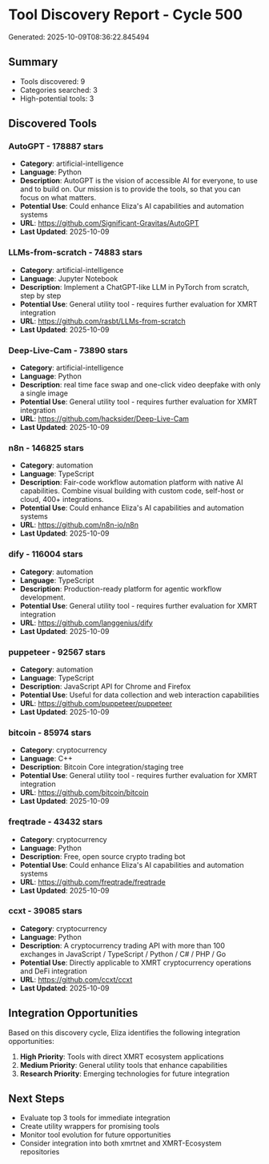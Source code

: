 # Tool Discovery Report - Cycle 500
Generated: 2025-10-09T08:36:22.845494

## Summary
- Tools discovered: 9
- Categories searched: 3
- High-potential tools: 3

## Discovered Tools

### AutoGPT - 178887 stars
- **Category**: artificial-intelligence
- **Language**: Python
- **Description**: AutoGPT is the vision of accessible AI for everyone, to use and to build on. Our mission is to provide the tools, so that you can focus on what matters.
- **Potential Use**: Could enhance Eliza's AI capabilities and automation systems
- **URL**: https://github.com/Significant-Gravitas/AutoGPT
- **Last Updated**: 2025-10-09

### LLMs-from-scratch - 74883 stars
- **Category**: artificial-intelligence
- **Language**: Jupyter Notebook
- **Description**: Implement a ChatGPT-like LLM in PyTorch from scratch, step by step
- **Potential Use**: General utility tool - requires further evaluation for XMRT integration
- **URL**: https://github.com/rasbt/LLMs-from-scratch
- **Last Updated**: 2025-10-09

### Deep-Live-Cam - 73890 stars
- **Category**: artificial-intelligence
- **Language**: Python
- **Description**: real time face swap and one-click video deepfake with only a single image
- **Potential Use**: General utility tool - requires further evaluation for XMRT integration
- **URL**: https://github.com/hacksider/Deep-Live-Cam
- **Last Updated**: 2025-10-09

### n8n - 146825 stars
- **Category**: automation
- **Language**: TypeScript
- **Description**: Fair-code workflow automation platform with native AI capabilities. Combine visual building with custom code, self-host or cloud, 400+ integrations.
- **Potential Use**: Could enhance Eliza's AI capabilities and automation systems
- **URL**: https://github.com/n8n-io/n8n
- **Last Updated**: 2025-10-09

### dify - 116004 stars
- **Category**: automation
- **Language**: TypeScript
- **Description**: Production-ready platform for agentic workflow development.
- **Potential Use**: General utility tool - requires further evaluation for XMRT integration
- **URL**: https://github.com/langgenius/dify
- **Last Updated**: 2025-10-09

### puppeteer - 92567 stars
- **Category**: automation
- **Language**: TypeScript
- **Description**: JavaScript API for Chrome and Firefox
- **Potential Use**: Useful for data collection and web interaction capabilities
- **URL**: https://github.com/puppeteer/puppeteer
- **Last Updated**: 2025-10-09

### bitcoin - 85974 stars
- **Category**: cryptocurrency
- **Language**: C++
- **Description**: Bitcoin Core integration/staging tree
- **Potential Use**: General utility tool - requires further evaluation for XMRT integration
- **URL**: https://github.com/bitcoin/bitcoin
- **Last Updated**: 2025-10-09

### freqtrade - 43432 stars
- **Category**: cryptocurrency
- **Language**: Python
- **Description**: Free, open source crypto trading bot
- **Potential Use**: Could enhance Eliza's AI capabilities and automation systems
- **URL**: https://github.com/freqtrade/freqtrade
- **Last Updated**: 2025-10-09

### ccxt - 39085 stars
- **Category**: cryptocurrency
- **Language**: Python
- **Description**: A cryptocurrency trading API with more than 100 exchanges in JavaScript / TypeScript / Python / C# / PHP / Go 
- **Potential Use**: Directly applicable to XMRT cryptocurrency operations and DeFi integration
- **URL**: https://github.com/ccxt/ccxt
- **Last Updated**: 2025-10-09


## Integration Opportunities
Based on this discovery cycle, Eliza identifies the following integration opportunities:

1. **High Priority**: Tools with direct XMRT ecosystem applications
2. **Medium Priority**: General utility tools that enhance capabilities
3. **Research Priority**: Emerging technologies for future integration

## Next Steps
- Evaluate top 3 tools for immediate integration
- Create utility wrappers for promising tools
- Monitor tool evolution for future opportunities
- Consider integration into both xmrtnet and XMRT-Ecosystem repositories
